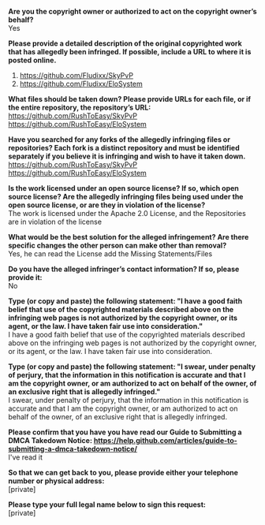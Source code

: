 **Are you the copyright owner or authorized to act on the copyright owner’s behalf?**  
Yes

**Please provide a detailed description of the original copyrighted work that has allegedly been infringed. If possible, include a URL to where it is posted online.**  
1. https://github.com/Fludixx/SkyPvP  
2. https://github.com/Fludixx/EloSystem  

**What files should be taken down? Please provide URLs for each file, or if the entire repository, the repository’s URL:**  
https://github.com/RushToEasy/SkyPvP  
https://github.com/RushToEasy/EloSystem

**Have you searched for any forks of the allegedly infringing files or repositories? Each fork is a distinct repository and must be identified separately if you believe it is infringing and wish to have it taken down.**  
https://github.com/RushToEasy/SkyPvP  
https://github.com/RushToEasy/EloSystem 

**Is the work licensed under an open source license? If so, which open source license? Are the allegedly infringing files being used under the open source license, or are they in violation of the license?**  
The work is licensed under the Apache 2.0 License, and the Repositories are in violation of the license

**What would be the best solution for the alleged infringement? Are there specific changes the other person can make other than removal?**  
Yes, he can read the License add the Missing Statements/Files

**Do you have the alleged infringer’s contact information? If so, please provide it:**  
No

**Type (or copy and paste) the following statement: "I have a good faith belief that use of the copyrighted materials described above on the infringing web pages is not authorized by the copyright owner, or its agent, or the law. I have taken fair use into consideration."**  
I have a good faith belief that use of the copyrighted materials described above on the infringing web pages is not authorized by the copyright owner, or its agent, or the law. I have taken fair use into consideration.

**Type (or copy and paste) the following statement: "I swear, under penalty of perjury, that the information in this notification is accurate and that I am the copyright owner, or am authorized to act on behalf of the owner, of an exclusive right that is allegedly infringed."**  
I swear, under penalty of perjury, that the information in this notification is accurate and that I am the copyright owner, or am authorized to act on behalf of the owner, of an exclusive right that is allegedly infringed.

**Please confirm that you have you have read our Guide to Submitting a DMCA Takedown Notice: https://help.github.com/articles/guide-to-submitting-a-dmca-takedown-notice/**  
I've read it

**So that we can get back to you, please provide either your telephone number or physical address:**  
[private]   

**Please type your full legal name below to sign this request:**  
[private]
